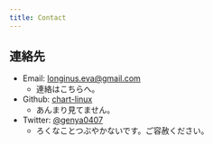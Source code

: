 ```yaml
---
title: Contact
---
```


## 連絡先

- Email: [longinus.eva@gmail.com](mailto:longinus.eva@gmail.com)
    - 連絡はこちらへ。
- Github: [chart-linux](https://github.com/chart-linux)
    - あんまり見てません。
- Twitter: [\@genya0407](https://twitter.com/genya0407)
    - ろくなことつぶやかないです。ご容赦ください。
